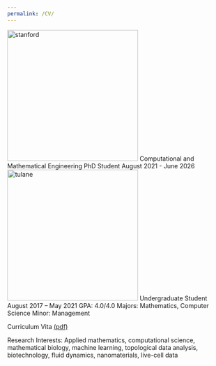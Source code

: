 ```yaml
---
permalink: /CV/
---
```

<img src="https://github.com/rjuenemann/rjuenemann.github.io/blob/master/assets/images/SUSig_Seal_Stacked_Left.png?raw=true" alt="stanford" style="width:300px;"/>       
Computational and Mathematical Engineering PhD Student      
August 2021 - June 2026     

<img src="https://github.com/rjuenemann/rjuenemann.github.io/blob/master/assets/images/%C6%92%C6%92TUshield-word_2c%20(1).png?raw=true" alt="tulane" style="width:300px;"/>     
Undergraduate Student  
August 2017 – May 2021    
GPA: 4.0/4.0    
Majors: Mathematics, Computer Science   
Minor: Management   

Curriculum Vita [(pdf)](https://drive.google.com/file/d/1Z2bQfoCUgMuQSSS4oJGiRMHHX3BlV0Oo/view?usp=sharing)

Research Interests:
Applied mathematics, computational science, mathematical biology, machine learning, topological
data analysis, biotechnology, fluid dynamics, nanomaterials, live-cell data
